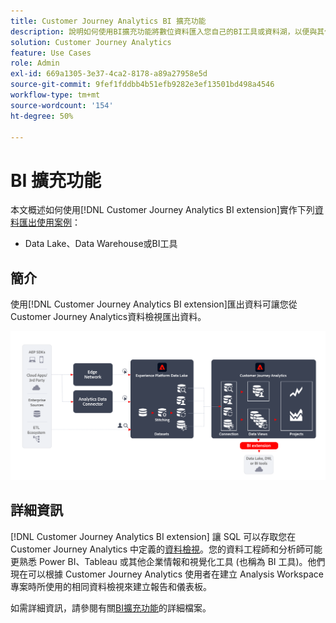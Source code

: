 ```yaml
---
title: Customer Journey Analytics BI 擴充功能
description: 說明如何使用BI擴充功能將數位資料匯入您自己的BI工具或資料湖，以便與其他資料集搭配使用。
solution: Customer Journey Analytics
feature: Use Cases
role: Admin
exl-id: 669a1305-3e37-4ca2-8178-a89a27958e5d
source-git-commit: 9fef1fddbb4b51efb9282e3ef13501bd498a4546
workflow-type: tm+mt
source-wordcount: '154'
ht-degree: 50%

---
```


# BI 擴充功能

本文概述如何使用[!DNL Customer Journey Analytics BI extension]實作下列[資料匯出使用案例](overview.md)：

- Data Lake、Data Warehouse或BI工具

## 簡介

使用[!DNL Customer Journey Analytics BI extension]匯出資料可讓您從Customer Journey Analytics資料檢視匯出資料。

![BI延伸模組](../assets/bi-extension.svg)

## 詳細資訊

[!DNL Customer Journey Analytics BI extension] 讓 SQL 可以存取您在 Customer Journey Analytics 中定義的[資料檢視](/help/data-views/data-views.md)。您的資料工程師和分析師可能更熟悉 Power BI、Tableau 或其他企業情報和視覺化工具 (也稱為 BI 工具)。他們現在可以根據 Customer Journey Analytics 使用者在建立 Analysis Workspace 專案時所使用的相同資料檢視來建立報告和儀表板。

如需詳細資訊，請參閱有關[BI擴充功能](../../data-views/bi-extension.md)的詳細檔案。

